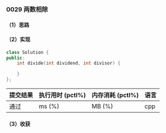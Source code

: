 ### 0029 两数相除

#### （1）思路

#### （2）实现

```cpp
class Solution {
public:
    int divide(int dividend, int divisor) {

    }
};
```

| 提交结果 | 执行用时 (pctl%) | 内存消耗 (pctl%) | 语言 |
|:---------|:-----------------|:-----------------|:-----|
| 通过     |  ms (%)   |  MB (%)  | cpp  |

#### （3）收获
